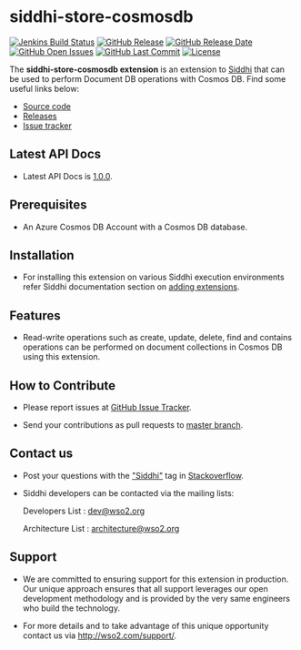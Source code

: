 siddhi-store-cosmosdb
======================================

  [![Jenkins Build Status](https://wso2.org/jenkins/job/siddhi/job/siddhi-store-cosmosdb/badge/icon)](https://wso2.org/jenkins/job/siddhi/job/siddhi-store-cosmosdb/)
  [![GitHub Release](https://img.shields.io/github/release/siddhi-io/siddhi-store-cosmosdb.svg)](https://github.com/siddhi-io/siddhi-store-cosmosdb/releases)
  [![GitHub Release Date](https://img.shields.io/github/release-date/siddhi-io/siddhi-store-cosmosdb.svg)](https://github.com/siddhi-io/siddhi-store-cosmosdb/releases)
  [![GitHub Open Issues](https://img.shields.io/github/issues-raw/siddhi-io/siddhi-store-cosmosdb.svg)](https://github.com/siddhi-io/siddhi-store-cosmosdb/issues)
  [![GitHub Last Commit](https://img.shields.io/github/last-commit/siddhi-io/siddhi-store-cosmosdb.svg)](https://github.com/siddhi-io/siddhi-store-cosmosdb/commits/master)
  [![License](https://img.shields.io/badge/License-Apache%202.0-blue.svg)](https://opensource.org/licenses/Apache-2.0)
  
The **siddhi-store-cosmosdb extension** is an extension to <a target="_blank" href="https://wso2.github.io/siddhi">Siddhi</a> that can be used to perform Document DB operations with Cosmos DB.
Find some useful links below:

* <a target="_blank" href="https://github.com/wso2-extensions/siddhi-store-cosmosdb">Source code</a>
* <a target="_blank" href="https://github.com/wso2-extensions/siddhi-store-cosmosdb/releases">Releases</a>
* <a target="_blank" href="https://github.com/wso2-extensions/siddhi-store-cosmosdb/issues">Issue tracker</a>

## Latest API Docs 

 * Latest API Docs is <a target="_blank" href="https://wso2-extensions.github.io/siddhi-store-cosmosdb/api/1.0.0-SNAPSHOT">1.0.0</a>.

## Prerequisites

 * An Azure Cosmos DB Account with a Cosmos DB database.

## Installation

 * For installing this extension on various Siddhi execution environments refer Siddhi documentation section on <a target="_blank" href="https://siddhi.io/redirect/add-extensions.html">adding extensions</a>.

## Features

 * Read-write operations such as create, update, delete, find and contains operations can be performed on document collections in Cosmos DB using this extension.

## How to Contribute
 
  * Please report issues at <a target="_blank" href="https://github.com/wso2-extensions/siddhi-store-cosmosdb/issues">GitHub Issue Tracker</a>.
  
  * Send your contributions as pull requests to <a target="_blank" href="https://github.com/wso2-extensions/siddhi-store-cosmosdb/tree/master">master branch</a>. 
 
## Contact us 

 * Post your questions with the <a target="_blank" href="http://stackoverflow.com/search?q=siddhi">"Siddhi"</a> tag in <a target="_blank" href="http://stackoverflow.com/search?q=siddhi">Stackoverflow</a>. 
 
 * Siddhi developers can be contacted via the mailing lists:
 
    Developers List   : [dev@wso2.org](mailto:dev@wso2.org)
    
    Architecture List : [architecture@wso2.org](mailto:architecture@wso2.org)
 
## Support 

* We are committed to ensuring support for this extension in production. Our unique approach ensures that all support leverages our open development methodology and is provided by the very same engineers who build the technology. 

* For more details and to take advantage of this unique opportunity contact us via <a target="_blank" href="http://wso2.com/support?utm_source=gitanalytics&utm_campaign=gitanalytics_Jul17">http://wso2.com/support/</a>. 

